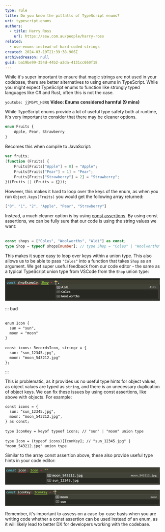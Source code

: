 ```yaml
---
type: rule
title: Do you know the pitfalls of TypeScript enums?
uri: typescript-enums
authors:
  - title: Harry Ross
    url: https://ssw.com.au/people/harry-ross
related: 
  - use-enums-instead-of-hard-coded-strings
created: 2024-03-19T21:39:38.906Z
archivedreason: null
guid: ba19be99-354d-44b2-a2da-4131cc660f18
---
```

While it's super important to ensure that magic strings are not used in your codebase, there are better alternatives to using enums in TypeScript. While you might expect TypeScript enums to function like strongly typed languages like C# and Rust, often this is not the case.

<!--endintro-->

`youtube: jjMbPt_H3RQ`
**Video: Enums considered harmful (9 mins)**

While TypeScript enums provide a lot of useful type safety both at runtime, it's very important to consider that there may be cleaner options.

```ts
enum Fruits {
    Apple, Pear, Strawberry
}
```

Becomes this when compile to JavaScript:

```js
var fruits;
(function (Fruits) {
    Fruits[Fruits["Apple"] = 0] = "Apple";
    Fruits[Fruits["Pear"] = 1] = "Pear";
    Fruits[Fruits["Strawberry"] = 2] = "Strawberry";
})(Fruits || (Fruits = {}));
```

However, this makes it hard to loop over the keys of the enum, as when you run `Object.keys(Fruits)` you would get the following array returned:

```ts
["0", "1", "2", "Apple", "Pear", "Strawberry"] 
```

Instead, a much cleaner option is by using [const assertions](https://www.typescriptlang.org/docs/handbook/release-notes/typescript-3-4.html#const-assertions). By using const assertions, we can be fully sure that our code is using the string values we want:

```ts

const shops = ["Coles", "Woolworths", "Aldi"] as const;
type Shop = typeof shops[number]; // type Shop = "Coles" | "Woolworths" | "Aldi";

```

This makes it super easy to loop over keys within a union type. This also allows us to be able to pass `"Coles"` into a function that takes `Shop` as an argument. We get super useful feedback from our code editor - the same as a typical TypeScript union type from VSCode from the `Shop` union type:

![Figure: Working VSCode Intellisense that works with all const assertions](vscode-intellisense-union.png)

::: bad

```tsx

enum Icon {
  sun = "sun",
  moon = "moon"
}

const icons: Record<Icon, string> = {
  sun: "sun_12345.jpg",
  moon: "moon_543212.jpg"
};

```

:::

This is problematic, as it provides us no useful type hints for object values, as object values are typed as `string`, and there is an unecessary duplication of object keys. We can fix these issues by using const assertions, like above with objects. For example:

```tsx
const icons = {
  sun: "sun_12345.jpg",
  moon: "moon_543212.jpg",
} as const;

type IconKey = keyof typeof icons; // "sun" | "moon" union type

type Icon = (typeof icons)[IconKey]; // "sun_12345.jpg" | "moon_543212.jpg" union type

```

Similar to the array const assertion above, these also provide useful type hints in your code editor:

![Figure: Using the Icon type from above](icon-vscode-sense.png)

![Figure: The IconKey type from above](iconkey-vscode-sense.png)

Remember, it's important to assess on a case-by-case basis when you are writing code whether a const assertion can be used instead of an enum, as it will likely lead to better DX for developers working with the codebase.
